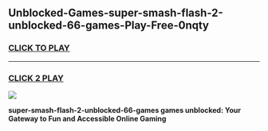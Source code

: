 
## Unblocked-Games-super-smash-flash-2-unblocked-66-games-Play-Free-0nqty
<h3>
<a href="https://premium76.site?title=super-smash-flash-2-unblocked-66-games&ref=22A">CLICK TO PLAY</a></h3>
<hr>

<h3>
<a href="https://premium76.site?title=super-smash-flash-2-unblocked-66-games&ref=22A">CLICK 2 PLAY</a>
  
</h3>

<a href="https://premium76.site?title=super-smash-flash-2-unblocked-66-games&ref=22A"><img src="https://clearcache.store/games.png"></a>


**super-smash-flash-2-unblocked-66-games games unblocked: Your Gateway to Fun and Accessible Online Gaming**
